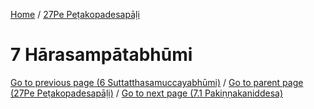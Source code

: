 
[Home](/) / [27Pe Peṭakopadesapāḷi](../27Pe.md)

# 7 Hārasampātabhūmi


[Go to previous page (6 Suttatthasamuccayabhūmi)](6.md) / [Go to parent page (27Pe Peṭakopadesapāḷi)](0.md) / [Go to next page (7.1 Pakiṇṇakaniddesa)](7/7.1.md)


